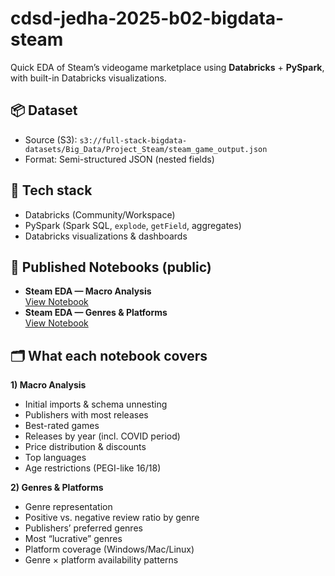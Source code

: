 # cdsd-jedha-2025-b02-bigdata-steam

Quick EDA of Steam’s videogame marketplace using **Databricks** + **PySpark**, with built-in Databricks visualizations.

## 📦 Dataset
- Source (S3): `s3://full-stack-bigdata-datasets/Big_Data/Project_Steam/steam_game_output.json`  
- Format: Semi-structured JSON (nested fields)

## 🧰 Tech stack
- Databricks (Community/Workspace)
- PySpark (Spark SQL, `explode`, `getField`, aggregates)
- Databricks visualizations & dashboards

## 🔗 Published Notebooks (public)
- **Steam EDA — Macro Analysis**  
  [View Notebook](https://databricks-prod-cloudfront.cloud.databricks.com/public/4027ec902e239c93eaaa8714f173bcfc/3481542937551785/2824557762392942/884345798385328/latest.html)
- **Steam EDA — Genres & Platforms**  
  [View Notebook](https://databricks-prod-cloudfront.cloud.databricks.com/public/4027ec902e239c93eaaa8714f173bcfc/3481542937551785/1436402007373042/884345798385328/latest.html)

## 🗂️ What each notebook covers

**1) Macro Analysis**
- Initial imports & schema unnesting
- Publishers with most releases  
- Best-rated games  
- Releases by year (incl. COVID period)  
- Price distribution & discounts  
- Top languages  
- Age restrictions (PEGI-like 16/18)

**2) Genres & Platforms**
- Genre representation 
- Positive vs. negative review ratio by genre  
- Publishers’ preferred genres  
- Most “lucrative” genres   
- Platform coverage (Windows/Mac/Linux)  
- Genre × platform availability patterns
 
